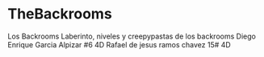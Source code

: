 # TheBackrooms
Los Backrooms
Laberinto, niveles y creepypastas de los backrooms
Diego Enrique Garcia Alpizar #6 4D
Rafael de jesus ramos chavez 15# 4D

